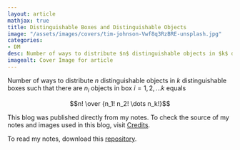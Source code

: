 ```yaml
---
layout: article
mathjax: true
title: Distinguishable Boxes and Distinguishable Objects
image: "/assets/images/covers/tim-johnson-Vwf8q3RzBRE-unsplash.jpg"
categories:
- DM
desc: Number of ways to distribute $n$ distinguishable objects in $k$ distinguishable boxes such that there are $n_i$ objects in box $i=1, 2, \dots k$ equals 
imagealt: Cover Image for article
---
```


Number of ways to distribute $n$ distinguishable objects in $k$ distinguishable boxes such that there are $n_i$ objects in box $i=1, 2, \dots k$ equals
























































































































































































































































































































































































































$$n! \over {n_1! n_2! \dots n_k!}$$

























































































































































































































































































































































































































This blog was published directly from my notes.
To check the source of my notes and images used in this blog, visit <a href="/credits.html" target="_blank">Credits</a>.

To read my notes, download this <a href="https://github.com/bovem/CS" target="blank">repository</a>.